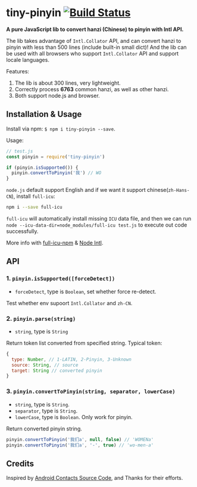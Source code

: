 # tiny-pinyin [![Build Status](https://travis-ci.org/creeperyang/pinyin.svg?branch=master)](https://travis-ci.org/creeperyang/pinyin)

**A pure JavaScript lib to convert hanzi (Chinese) to pinyin with Intl API.**

The lib takes advantage of `Intl.Collator` API, and can convert hanzi to pinyin with less than 500 lines (include built-in small dict)! And the lib can be used with all browsers who support `Intl.Collator` API and support locale languages.

Features:

1. The lib is about 300 lines, very lightweight.
2. Correctly process **6763** common hanzi, as well as other hanzi.
3. Both support node.js and browser.

## Installation & Usage

Install via npm: `$ npm i tiny-pinyin --save`.

Usage:

```js
// test.js
const pinyin = require('tiny-pinyin')

if (pinyin.isSupported()) {
  pinyin.convertToPinyin('我') // WO
}
```

`node.js` default support English and if we want it support chinese(`zh-Hans-CN`), install `full-icu`:

```bash
npm i --save full-icu
```

`full-icu` will automatically install missing `ICU` data file, and then we can run `node --icu-data-dir=node_modules/full-icu test.js` to execute out code successfully.

More info with [full-icu-npm](https://github.com/unicode-org/full-icu-npm) & [Node Intl](https://github.com/nodejs/node/wiki/Intl).

## API

### 1. `pinyin.isSupported([forceDetect])`

- `forceDetect`, type is `Boolean`, set whether force re-detect.

Test whether env supoort `Intl.Collator` and `zh-CN`.

### 2. `pinyin.parse(string)`

- `string`, type is `String`

Return token list converted from specified string. Typical token:

```js
{
  type: Number, // 1-LATIN, 2-Pinyin, 3-Unknown
  source: String, // source
  target: String // converted pinyin
}
```

### 3. `pinyin.convertToPinyin(string, separator, lowerCase)`

- `string`, type is `String`.
- `separator`, type is `String`.
- `lowerCase`, type is `Boolean`. Only work for pinyin.

Return converted pinyin string.

```js
pinyin.convertToPinyin('我们a', null, false) // 'WOMENa'
pinyin.convertToPinyin('我们a', '-', true) // 'wo-men-a'
```

## Credits

Inspired by [Android Contacts Source Code](https://android.googlesource.com/platform/packages/providers/ContactsProvider/+/0c49720fb3d58e346739c2ccd56ed2b739249e07/src/com/android/providers/contacts/HanziToPinyin.java), and Thanks for their efforts.
